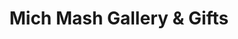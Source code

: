 ---
title: "Mich Mash Gallery & Gifts"
url: /cheboygan/mich-mash-gallery-und-gifts/
shop: Andenken
---